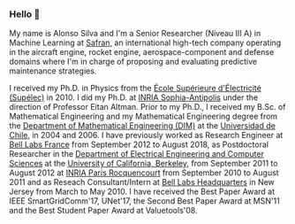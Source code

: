 ### Hello 👋

My name is Alonso Silva and I'm a Senior Researcher (Niveau III A) in Machine Learning at [Safran](https://en.wikipedia.org/wiki/Safran), an international high-tech company operating in the aircraft engine, rocket engine, aerospace-component and defense domains where I'm in charge of proposing and evaluating predictive maintenance strategies.

I received my Ph.D. in Physics from the [École Supérieure d'Électricité (Supélec)](https://www.centralesupelec.fr/en) in 2010. I did my Ph.D. at [INRIA Sophia-Antipolis](https://www.inria.fr/en) under the direction of Professor Eitan Altman. Prior to my Ph.D., I received my B.Sc. of Mathematical Engineering and my Mathematical Engineering degree from the [Department of Mathematical Engineering (DIM)](http://www.dim.uchile.cl/) at the [Universidad de Chile](https://www.uchile.cl/), in 2004 and 2006. I have previously worked as Research Engineer at [Bell Labs France](https://www.bell-labs.com/) from September 2012 to August 2018, as Postdoctoral Researcher in the [Department of Electrical Engineering and Computer Sciences](https://eecs.berkeley.edu/) at the [University of California, Berkeley](https://www.berkeley.edu/), from September 2011 to August 2012 at [INRIA Paris Rocquencourt](https://www.inria.fr/en) from September 2010 to August 2011 and as Reseach Consultant/Intern at [Bell Labs Headquarters](https://www.bell-labs.com/) in New Jersey from March to May 2010.  I have received the Best Paper Award at IEEE SmartGridComm'17, UNet'17, the Second Best Paper Award at MSN'11 and the Best Student Paper Award at Valuetools'08.


<!--
**alonsosilvaallende/alonsosilvaallende** is a ✨ _special_ ✨ repository because its `README.md` (this file) appears on your GitHub profile.

Here are some ideas to get you started:

- 🔭 I’m currently working on ...
- 🌱 I’m currently learning ...
- 👯 I’m looking to collaborate on ...
- 🤔 I’m looking for help with ...
- 💬 Ask me about ...
- 📫 How to reach me: ...
- 😄 Pronouns: ...
- ⚡ Fun fact: ...
-->
